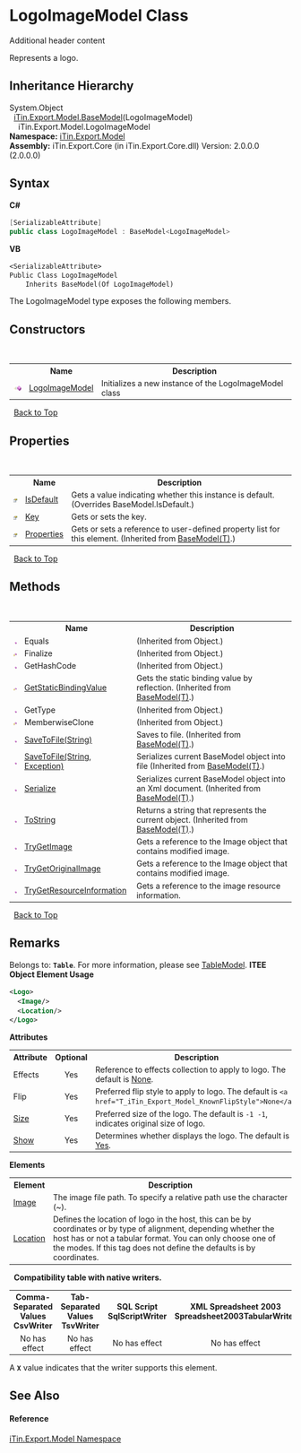 # LogoImageModel Class
Additional header content 

Represents a logo.


## Inheritance Hierarchy
System.Object<br />&nbsp;&nbsp;<a href="T_iTin_Export_Model_BaseModel_1">iTin.Export.Model.BaseModel</a>(LogoImageModel)<br />&nbsp;&nbsp;&nbsp;&nbsp;iTin.Export.Model.LogoImageModel<br />
**Namespace:**&nbsp;<a href="N_iTin_Export_Model">iTin.Export.Model</a><br />**Assembly:**&nbsp;iTin.Export.Core (in iTin.Export.Core.dll) Version: 2.0.0.0 (2.0.0.0)

## Syntax

**C#**<br />
``` C#
[SerializableAttribute]
public class LogoImageModel : BaseModel<LogoImageModel>
```

**VB**<br />
``` VB
<SerializableAttribute>
Public Class LogoImageModel
	Inherits BaseModel(Of LogoImageModel)
```

The LogoImageModel type exposes the following members.


## Constructors
&nbsp;<table><tr><th></th><th>Name</th><th>Description</th></tr><tr><td>![Public method](media/pubmethod.gif "Public method")</td><td><a href="M_iTin_Export_Model_LogoImageModel__ctor">LogoImageModel</a></td><td>
Initializes a new instance of the LogoImageModel class</td></tr></table>&nbsp;
<a href="#logoimagemodel-class">Back to Top</a>

## Properties
&nbsp;<table><tr><th></th><th>Name</th><th>Description</th></tr><tr><td>![Public property](media/pubproperty.gif "Public property")</td><td><a href="P_iTin_Export_Model_LogoImageModel_IsDefault">IsDefault</a></td><td>
Gets a value indicating whether this instance is default.
 (Overrides BaseModel.IsDefault.)</td></tr><tr><td>![Public property](media/pubproperty.gif "Public property")</td><td><a href="P_iTin_Export_Model_LogoImageModel_Key">Key</a></td><td>
Gets or sets the key.</td></tr><tr><td>![Public property](media/pubproperty.gif "Public property")</td><td><a href="P_iTin_Export_Model_BaseModel_1_Properties">Properties</a></td><td>
Gets or sets a reference to user-defined property list for this element.
 (Inherited from <a href="T_iTin_Export_Model_BaseModel_1">BaseModel(T)</a>.)</td></tr></table>&nbsp;
<a href="#logoimagemodel-class">Back to Top</a>

## Methods
&nbsp;<table><tr><th></th><th>Name</th><th>Description</th></tr><tr><td>![Public method](media/pubmethod.gif "Public method")</td><td>Equals</td><td> (Inherited from Object.)</td></tr><tr><td>![Protected method](media/protmethod.gif "Protected method")</td><td>Finalize</td><td> (Inherited from Object.)</td></tr><tr><td>![Public method](media/pubmethod.gif "Public method")</td><td>GetHashCode</td><td> (Inherited from Object.)</td></tr><tr><td>![Protected method](media/protmethod.gif "Protected method")</td><td><a href="M_iTin_Export_Model_BaseModel_1_GetStaticBindingValue">GetStaticBindingValue</a></td><td>
Gets the static binding value by reflection.
 (Inherited from <a href="T_iTin_Export_Model_BaseModel_1">BaseModel(T)</a>.)</td></tr><tr><td>![Public method](media/pubmethod.gif "Public method")</td><td>GetType</td><td> (Inherited from Object.)</td></tr><tr><td>![Protected method](media/protmethod.gif "Protected method")</td><td>MemberwiseClone</td><td> (Inherited from Object.)</td></tr><tr><td>![Public method](media/pubmethod.gif "Public method")</td><td><a href="M_iTin_Export_Model_BaseModel_1_SaveToFile">SaveToFile(String)</a></td><td>
Saves to file.
 (Inherited from <a href="T_iTin_Export_Model_BaseModel_1">BaseModel(T)</a>.)</td></tr><tr><td>![Public method](media/pubmethod.gif "Public method")</td><td><a href="M_iTin_Export_Model_BaseModel_1_SaveToFile_1">SaveToFile(String, Exception)</a></td><td>
Serializes current BaseModel object into file
 (Inherited from <a href="T_iTin_Export_Model_BaseModel_1">BaseModel(T)</a>.)</td></tr><tr><td>![Public method](media/pubmethod.gif "Public method")</td><td><a href="M_iTin_Export_Model_BaseModel_1_Serialize">Serialize</a></td><td>
Serializes current BaseModel object into an Xml document.
 (Inherited from <a href="T_iTin_Export_Model_BaseModel_1">BaseModel(T)</a>.)</td></tr><tr><td>![Public method](media/pubmethod.gif "Public method")</td><td><a href="M_iTin_Export_Model_BaseModel_1_ToString">ToString</a></td><td>
Returns a string that represents the current object.
 (Inherited from <a href="T_iTin_Export_Model_BaseModel_1">BaseModel(T)</a>.)</td></tr><tr><td>![Public method](media/pubmethod.gif "Public method")</td><td><a href="M_iTin_Export_Model_LogoImageModel_TryGetImage">TryGetImage</a></td><td>
Gets a reference to the Image object that contains modified image.</td></tr><tr><td>![Public method](media/pubmethod.gif "Public method")</td><td><a href="M_iTin_Export_Model_LogoImageModel_TryGetOriginalImage">TryGetOriginalImage</a></td><td>
Gets a reference to the Image object that contains modified image.</td></tr><tr><td>![Public method](media/pubmethod.gif "Public method")</td><td><a href="M_iTin_Export_Model_LogoImageModel_TryGetResourceInformation">TryGetResourceInformation</a></td><td>
Gets a reference to the image resource information.</td></tr></table>&nbsp;
<a href="#logoimagemodel-class">Back to Top</a>

## Remarks

Belongs to: <strong>`Table`</strong>. For more information, please see <a href="T_iTin_Export_Model_TableModel">TableModel</a>. 
**ITEE Object Element Usage**<br />
``` XML
<Logo>
  <Image/>
  <Location/>
</Logo>
```


<strong>Attributes</strong><table><tr><th>Attribute</th><th>Optional</th><th>Description</th></tr><tr><td>Effects</td><td align="center">Yes</td><td>Reference to effects collection to apply to logo. The default is <a href="T_iTin_Export_Model_KnownEffectType">None</a>.</td></tr><tr><td>Flip</td><td align="center">Yes</td><td>Preferred flip style to apply to logo. The default is `<a href="T_iTin_Export_Model_KnownFlipStyle">None</a>`.</td></tr><tr><td><a href="P_iTin_Export_Model_LogoModel_Size">Size</a></td><td align="center">Yes</td><td>Preferred size of the logo. The default is `-1 -1`, indicates original size of logo.</td></tr><tr><td><a href="P_iTin_Export_Model_LogoModel_Show">Show</a></td><td align="center">Yes</td><td>Determines whether displays the logo. The default is <a href="T_iTin_Export_Model_YesNo">Yes</a>.</td></tr></table><strong>Elements</strong>
&nbsp;<table><tr><th>Element</th><th>Description</th></tr><tr><td><a href="P_iTin_Export_Model_LogoModel_Image">Image</a></td><td>The image file path. To specify a relative path use the character (~).</td></tr><tr><td><a href="P_iTin_Export_Model_LogoModel_Location">Location</a></td><td>Defines the location of logo in the host, this can be by coordinates or by type of alignment, depending whether the host has or not a tabular format. You can only choose one of the modes. If this tag does not define the defaults is by coordinates.</td></tr></table>&nbsp;
<strong>Compatibility table with native writers.</strong><table><tr><th>Comma-Separated Values<br />CsvWriter</th><th>Tab-Separated Values<br />TsvWriter</th><th>SQL Script<br />SqlScriptWriter</th><th>XML Spreadsheet 2003<br />Spreadsheet2003TabularWriter</th></tr><tr><td align="center">No has effect</td><td align="center">No has effect</td><td align="center">No has effect</td><td align="center">No has effect</td></tr></table> A <strong>`X`</strong> value indicates that the writer supports this element.


## See Also


#### Reference
<a href="N_iTin_Export_Model">iTin.Export.Model Namespace</a><br />